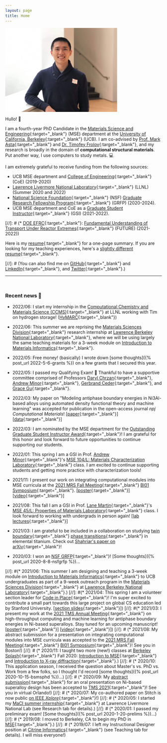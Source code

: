 ```yaml
---
layout: page
title: Home
---
```


<p><img src="assets/fig/propic_enze.JPG" alt="Enze Chen" align="middle" width="360px"></p>

Hullo! 👋  

I am a fourth-year PhD Candidate in the [Materials Science and Engineering](https://www.mse.berkeley.edu/){:target="_blank"} (MSE) department at the [University of California, Berkeley](https://www.berkeley.edu/){:target="_blank"} (UCB).
I am co-advised by [Prof. Mark Asta](https://mse.berkeley.edu/people_new/asta/){:target="_blank"} and [Dr. Timofey Frolov](https://people.llnl.gov/frolov2){:target="_blank"}, and my research is broadly in the domain of **computational structural materials**.
Put another way, I use computers to study metals. 💻

I am extremely grateful to receive funding from the following sources:     
* UCB MSE department and [College of Engineering](https://engineering.berkeley.edu/){:target="_blank"} (CoE) (2019-2020)  
* [Lawrence Livermore National Laboratory](https://www.llnl.gov/){:target="_blank"} (LLNL) (Summer 2020 and 2022)  
* [National Science Foundation](https://www.nsf.gov/){:target="_blank"} (NSF) [Graduate Research Fellowship Program](https://www.nsfgrfp.org/){:target="_blank"} (GRFP) (2020-2024).  
* UCB MSE department and CoE as a [Graduate Student Instructor](https://gsi.berkeley.edu/){:target="_blank"} (GSI) (2021-2022).

[//]: # (* [DOE EFRC](https://science.osti.gov/bes/efrc){:target="_blank"}: [Fundamental Understanding of Transport Under Reactor Extremes](https://www.lanl.gov/projects/future/){:target="_blank"} (FUTURE) (2021-2022))

Here is my [resume](assets/files/resume_general.pdf){:target="_blank"} for a one-page summary.
If you are looking for my teaching experiences, here's a [slightly different resume](assets/files/resume_teaching.pdf){:target="_blank"}.

[//]: # (You can also find me on [GitHub](https://github.com/enze-chen){:target="_blank"} and [LinkedIn](https://www.linkedin.com/in/enzechen/){:target="_blank"}, and [Twitter](https://twitter.com/enze_chen1){:target="_blank"}.)

---------------------------------
<br>

### Recent news 📰

<!-- * [**periodically updated**] If you're an **undergraduate** who's looking for a research project, please check my "Teaching" page to see if there is a project that we can work together on. -->

* 2022/06: I start my internship in the [Computational Chemistry and Materials Science (CCMS)](https://pls.llnl.gov/careers/internship-programs/computational-chemistry-and-materials-science-summer-institute){:target="_blank"} at LLNL working with Tim on hydrogen storage! ([HyMARC](https://www.hymarc.org/){:target="_blank"})


* 2022/06: This summer we are reprising the [Materials Sciences Division](https://www2.lbl.gov/msd/){:target="_blank"} research internship at [Lawrence Berkeley National Laboratory](https://www.lbl.gov/){:target="_blank"}, where we will be using largely the same teaching materials for a 3-week module on [Introduction to Materials Informatics](https://enze-chen.github.io/mi-book-2022){:target="_blank"}.


* 2022/05: Free money! (basically) I wrote down [some thoughts]({% post_url 2022-5-6-grants %}) on a few grants that I secured this year.


* 2022/05: I passed my Qualifying Exam! 🥳
Thankful to have a supportive committee comprised of Professors [Daryl Chrzan](https://mse.berkeley.edu/people_new/chrzan/){:target="_blank"}, [Andrew Minor](https://mse.berkeley.edu/people_new/minor/){:target="_blank"}, [Gerbrand Ceder](https://mse.berkeley.edu/people_new/gerbrand-ceder/){:target="_blank"}, and [Grace Gu](https://me.berkeley.edu/people/grace-x-gu/){:target="_blank"}.


* 2022/03: My paper on "Modeling antiphase boundary energies in Ni3Al-based alloys using automated density functional theory and machine learning" was accepted for publication in the open-access journal _npj Computational Materials_!
[[paper](https://www.nature.com/articles/s41524-022-00755-1){:target="_blank"}]
[[data](https://contribs.materialsproject.org/projects/apbe_Ni3Al){:target="_blank"}]


* 2022/03: I am nominated by the MSE department for the [Outstanding Graduate Student Instructor Award](https://gsi.berkeley.edu/programs-services/award-programs/ogsi/){:target="_blank"}!
I am grateful for this honor and look forward to future opportunities to continue supporting our students.


* 2022/01: This spring I am a GSI in Prof. [Andrew Minor](https://mse.berkeley.edu/people_new/minor/){:target="_blank"}'s [MSE 104/L: Materials Characterization Laboratory](https://classes.berkeley.edu/content/2022-spring-matsci-104-001-lec-001){:target="_blank"} class.
I am excited to continue supporting students and getting more practice with characterization tools!


* 2021/11: I present our work on integrating computational modules into MSE curricula at the [2021 MRS Fall Meeting](https://www.mrs.org/meetings-events/fall-meetings-exhibits/2021-mrs-fall-meeting){:target="_blank"} [BI01 Symposium](https://www.mrs.org/meetings-events/fall-meetings-exhibits/2021-mrs-fall-meeting/call-for-papers/detail/2021_mrs_fall_meeting/bi01/Symposium_BI01){:target="_blank"}. 
[[poster](assets/files/2021_mrs_fall.pdf){:target="_blank"}] 
[[video](https://youtu.be/nJc_vHdhGmI){:target="_blank"}]


* 2021/08: This fall I am a GSI in Prof. [Lane Martin](https://mse.berkeley.edu/people_new/martin/){:target="_blank"}'s [MSE 45/L: Properties of Materials Laboratory](https://classes.berkeley.edu/content/2021-fall-matsci-45-001-lec-001){:target="_blank"} class.
I look forward to working with undergrads in person again!
[[lab lectures](https://drive.google.com/drive/folders/1AOx6CKWW0ZiM0iFksivBvrLcSTqTmBTu?usp=sharing){:target="_blank"}] 


* 2021/03: I am grateful to be included in a collaboration on studying [twin boundary](https://en.wikipedia.org/wiki/Crystal_twinning){:target="_blank"} [phase transitions](https://en.wikipedia.org/wiki/Grain_boundary#Complexion){:target="_blank"} in elemental titanium.
Check out [Shahriar's paper on arXiv](https://arxiv.org/abs/2103.06194){:target="_blank"}!


* 2020/03: I won an [NSF GRFP](https://www.nsfgrfp.org/){:target="_blank"}! [Some thoughts]({% post_url 2020-8-8-nsfgrfp %})...







[//]: #(* 2021/06: This summer I am designing and teaching a 3-week module on [Introduction to Materials Informatics](https://enze-chen.github.io/mi-book-2021){:target="_blank"} to UCB undergraduates as part of a 9-week outreach program in the [Materials Sciences Division](https://www2.lbl.gov/msd/){:target="_blank"} at [Lawrence Berkeley National Laboratory](https://www.lbl.gov/){:target="_blank"}.)
[//]: #(* 2021/04: This spring I am a volunteer section leader for [Code in Place](https://codeinplace.stanford.edu/){:target="_blank"}! I'm super excited to contribute a small part towards this large project on global CS education led by Stanford University. [[section slides](https://drive.google.com/drive/folders/1i0hX02S302JEi730sDD6cr37P3iomjCu?usp=sharing){:target="_blank"}])
[//]: #(* 2021/03: I present my work at the [2021 TMS Annual Meeting](https://www.tms.org/TMS2021){:target="_blank"} on high-throughput computing and machine learning for antiphase boundary energies in Ni-based superalloys. Stay tuned for an upcoming manuscript! [[poster](assets/files/2021_tms_presentation.pdf){:target="_blank"}] [[video](https://drive.google.com/file/d/1fwCHLFVUwJX2245_OcAXpy93_5C8bAb_/view?usp=sharing){:target="_blank"}])
[//]: # (* 2021/08: My abstract submission for a presentation on integrating computational modules into MSE curricula was accepted to the [2021 MRS Fall Meeting](https://www.mrs.org/meetings-events/fall-meetings-exhibits/2021-mrs-fall-meeting){:target="_blank"} [BI01 Symposium](https://www.mrs.org/meetings-events/fall-meetings-exhibits/2021-mrs-fall-meeting/call-for-papers/detail/2021_mrs_fall_meeting/bi01/Symposium_BI01){:target="_blank"}! See you in Boston!)
[//]: # (* 2020/11: I taught two more (new!) classes at [Berkeley Splash](https://berkeley.learningu.org/){:target="_blank"} Fall 2020: [Introduction to MSE](https://docs.google.com/presentation/d/1NzTysDtV3JWwBWf-xqtwXTBqmhmnCOUklRbF86JUtvk/edit#slide=id.p){:target="_blank"} and [Introduction to X-ray diffraction](https://docs.google.com/presentation/d/1nVlUTEGsWjVEtf8EXkPp2A-7ANAMRO-oxxAk63RovVA/edit#slide=id.p){:target="_blank"}.)
[//]: # (* 2020/10: This application season, I received the question about Master's vs. PhD vs. Work from a few folks, so I thought I'd record [some thoughts]({% post_url 2020-10-15-bsmsphd %})...)
[//]: # (* 2020/09: My [abstract submission](http://www.programmaster.org/PM/PM.nsf/ApprovedAbstracts/B3B8C068CB9E55E6852585A6005C372B?OpenDocument){:target="_blank"} for an oral presentation on Ni-based superalloy design has been accepted to [TMS 2021](https://www.tms.org/TMS2021){:target="_blank"}! See you in virtual Orlando!)
[//]: # (* 2020/07: My co-authored paper on Stitch is now public [on IEEE *Xplore*](https://ieeexplore.ieee.org/abstract/document/9139788){:target="_blank"}!)
[//]: # (* 2020/05: I started my [MaCI summer internship](https://pls.llnl.gov/careers/internship-programs/maci){:target="_blank"} at Lawrence Livermore National Lab (see Research tab for details).)
[//]: # (* 2020/01: I passed my preliminary exam! [Some thoughts]({% post_url 2020-1-20-prelims %})...)
[//]: # (* 2019/08: I moved to Berkeley, CA to begin my PhD in [MSE](https://www.mse.berkeley.edu/){:target="_blank"}.)
[//]: # (* 2019/07: I left my Instructional Designer position at [Citrine Informatics](https://citrine.io/){:target="_blank"} (see Teaching tab for details). I will miss everyone!)
